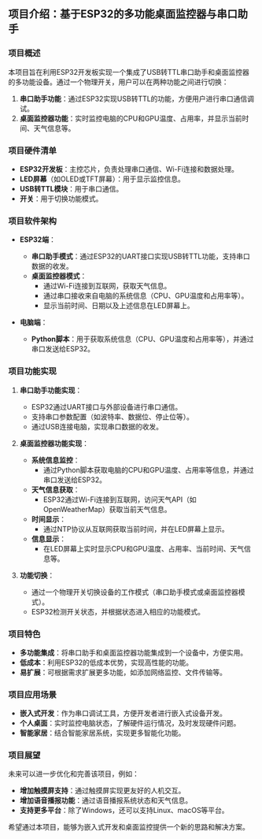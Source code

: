 ## 项目介绍：基于ESP32的多功能桌面监控器与串口助手

### 项目概述

本项目旨在利用ESP32开发板实现一个集成了USB转TTL串口助手和桌面监控器的多功能设备。通过一个物理开关，用户可以在两种功能之间进行切换：

1. **串口助手功能**：通过ESP32实现USB转TTL的功能，方便用户进行串口通信调试。
2. **桌面监控器功能**：实时监控电脑的CPU和GPU温度、占用率，并显示当前时间、天气信息等。

### 项目硬件清单

- **ESP32开发板**：主控芯片，负责处理串口通信、Wi-Fi连接和数据处理。
- **LED屏幕**（如OLED或TFT屏幕）：用于显示监控信息。
- **USB转TTL模块**：用于串口通信。
- **开关**：用于切换功能模式。

### 项目软件架构

- **ESP32端**：
  - **串口助手模式**：通过ESP32的UART接口实现USB转TTL功能，支持串口数据的收发。
  - **桌面监控器模式**：
    - 通过Wi-Fi连接到互联网，获取天气信息。
    - 通过串口接收来自电脑的系统信息（CPU、GPU温度和占用率等）。
    - 显示当前时间、日期以及上述信息在LED屏幕上。

- **电脑端**：
  - **Python脚本**：用于获取系统信息（CPU、GPU温度和占用率等），并通过串口发送给ESP32。

### 项目功能实现

1. **串口助手功能实现**：
   - ESP32通过UART接口与外部设备进行串口通信。
   - 支持串口参数配置（如波特率、数据位、停止位等）。
   - 通过USB连接电脑，实现串口数据的收发。

2. **桌面监控器功能实现**：
   - **系统信息监控**：
     - 通过Python脚本获取电脑的CPU和GPU温度、占用率等信息，并通过串口发送给ESP32。
   - **天气信息获取**：
     - ESP32通过Wi-Fi连接到互联网，访问天气API（如OpenWeatherMap）获取当前天气信息。
   - **时间显示**：
     - 通过NTP协议从互联网获取当前时间，并在LED屏幕上显示。
   - **信息显示**：
     - 在LED屏幕上实时显示CPU和GPU温度、占用率、当前时间、天气信息等。

3. **功能切换**：
   - 通过一个物理开关切换设备的工作模式（串口助手模式或桌面监控器模式）。
   - ESP32检测开关状态，并根据状态进入相应的功能模式。

### 项目特色

- **多功能集成**：将串口助手和桌面监控器功能集成到一个设备中，方便实用。
- **低成本**：利用ESP32的低成本优势，实现高性能的功能。
- **易扩展**：可根据需求扩展更多功能，如添加网络监控、文件传输等。

### 项目应用场景

- **嵌入式开发**：作为串口调试工具，方便开发者进行嵌入式设备开发。
- **个人桌面**：实时监控电脑状态，了解硬件运行情况，及时发现硬件问题。
- **智能家居**：结合智能家居系统，实现更多智能化功能。

### 项目展望

未来可以进一步优化和完善该项目，例如：

- **增加触摸屏支持**：通过触摸屏实现更友好的人机交互。
- **增加语音播报功能**：通过语音播报系统状态和天气信息。
- **支持更多平台**：除了Windows，还可以支持Linux、macOS等平台。

希望通过本项目，能够为嵌入式开发和桌面监控提供一个新的思路和解决方案。